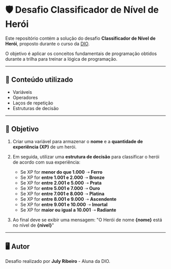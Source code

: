 # 🛡️ Desafio Classificador de Nível de Herói

Este repositório contém a solução do desafio **Classificador de Nível de Herói**, proposto durante o curso da [DIO](https://www.dio.me/). 

O objetivo é aplicar os conceitos fundamentais de programação obtidos durante a trilha para treinar a lógica de programação.

---

## 📌 Conteúdo utilizado
- Variáveis  
- Operadores  
- Laços de repetição  
- Estruturas de decisão  

---

## 🎯 Objetivo

1) Criar uma variável para armazenar o **nome** e a **quantidade de experiência (XP)** de um herói.  

2) Em seguida, utilizar uma **estrutura de decisão** para classificar o herói de acordo com sua experiência:

    - Se XP for **menor do que 1.000** ➝ **Ferro**  
    - Se XP for **entre 1.001 e 2.000** ➝ **Bronze**  
    - Se XP for **entre 2.001 e 5.000** ➝ **Prata**  
    - Se XP for **entre 5.001 e 7.000** ➝ **Ouro**  
    - Se XP for **entre 7.001 e 8.000** ➝ **Platina**  
    - Se XP for **entre 8.001 e 9.000** ➝ **Ascendente**  
    - Se XP for **entre 9.001 e 10.000** ➝ **Imortal**  
    - Se XP for **maior ou igual a 10.001** ➝ **Radiante**  

3) Ao final deve se exibir uma mensagem:
"O Herói de nome **{nome}** está no nível de **{nivel}**"
---

## 🖥️ Autor

Desafio realizado por **July Ribeiro** - Aluna da DIO.
